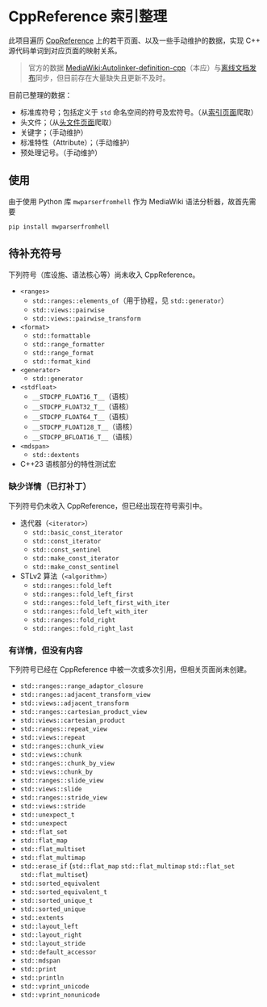 # CppReference 索引整理

此项目遍历 [CppReference](http://en.cppreference.com) 上的若干页面、以及一些手动维护的数据，实现 C++ 源代码单词到对应页面的映射关系。

> 官方的数据 [MediaWiki:Autolinker-definition-cpp](https://en.cppreference.com/mwiki/index.php?title=MediaWiki:Autolinker-definition-cpp&action=edit)（本应）与[离线文档发布](https://github.com/p12tic/cppreference-doc)同步，但目前存在大量缺失且更新不及时。

目前已整理的数据：
- 标准库符号；包括定义于 `std` 命名空间的符号及宏符号。（从[索引页面](https://en.cppreference.com/w/cpp/symbol_index)爬取）
- 头文件；（从[头文件页面](https://en.cppreference.com/w/cpp/header)爬取）
- 关键字；（手动维护）
- 标准特性（Attribute）；（手动维护）
- 预处理记号。（手动维护）

## 使用

由于使用 Python 库 `mwparserfromhell` 作为 MediaWiki 语法分析器，故首先需要
```
pip install mwparserfromhell
```

## 待补充符号

下列符号（库设施、语法核心等）尚未收入 CppReference。
- `<ranges>`
  - `std::ranges::elements_of`（用于协程，见 `std::generator`）
  - `std::views::pairwise`
  - `std::views::pairwise_transform`
- `<format>`
  - `std::formattable`
  - `std::range_formatter`
  - `std::range_format`
  - `std::format_kind`
- `<generator>`
  - `std::generator`
- `<stdfloat>`
  - `__STDCPP_FLOAT16_T__`（语核）
  - `__STDCPP_FLOAT32_T__`（语核）
  - `__STDCPP_FLOAT64_T__`（语核）
  - `__STDCPP_FLOAT128_T__`（语核）
  - `__STDCPP_BFLOAT16_T__`（语核）
- `<mdspan>`
  - `std::dextents`
- C++23 语核部分的特性测试宏

### 缺少详情（已打补丁）

下列符号仍未收入 CppReference，但已经出现在符号索引中。
- 迭代器（`<iterator>`）
  - `std::basic_const_iterator`
  - `std::const_iterator`
  - `std::const_sentinel`
  - `std::make_const_iterator`
  - `std::make_const_sentinel`
- STLv2 算法（`<algorithm>`）
  - `std::ranges::fold_left`
  - `std::ranges::fold_left_first`
  - `std::ranges::fold_left_first_with_iter`
  - `std::ranges::fold_left_with_iter`
  - `std::ranges::fold_right`
  - `std::ranges::fold_right_last`

### 有详情，但没有内容

下列符号已经在 CppReference 中被一次或多次引用，但相关页面尚未创建。

- `std::ranges::range_adaptor_closure`
- `std::ranges::adjacent_transform_view`
- `std::views::adjacent_transform`
- `std::ranges::cartesian_product_view`
- `std::views::cartesian_product`
- `std::ranges::repeat_view`
- `std::views::repeat`
- `std::ranges::chunk_view`
- `std::views::chunk`
- `std::ranges::chunk_by_view`
- `std::views::chunk_by`
- `std::ranges::slide_view`
- `std::views::slide`
- `std::ranges::stride_view`
- `std::views::stride`
- `std::unexpect_t`
- `std::unexpect`
- `std::flat_set`
- `std::flat_map`
- `std::flat_multiset`
- `std::flat_multimap`
- `std::erase_if` (`std::flat_map` `std::flat_multimap` `std::flat_set` `std::flat_multiset`)
- `std::sorted_equivalent`
- `std::sorted_equivalent_t`
- `std::sorted_unique_t`
- `std::sorted_unique`
- `std::extents`
- `std::layout_left`
- `std::layout_right`
- `std::layout_stride`
- `std::default_accessor`
- `std::mdspan`
- `std::print`
- `std::println`
- `std::vprint_unicode`
- `std::vprint_nonunicode`
